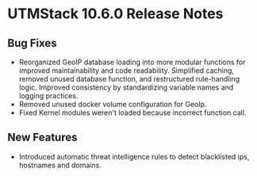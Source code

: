 # UTMStack 10.6.0 Release Notes
## Bug Fixes
- Reorganized GeoIP database loading into more modular functions for improved maintainability and code readability. Simplified caching, removed unused database function, and restructured rule-handling logic. Improved consistency by standardizing variable names and logging practices.
- Removed unused docker volume configuration for GeoIp.
- Fixed Kernel modules weren't loaded because incorrect function call.

## New Features
- Introduced automatic threat intelligence rules to detect blacklisted ips, hostnames and domains.
